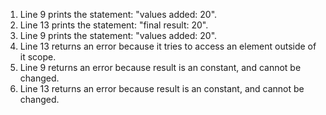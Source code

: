 1. Line 9 prints the statement: "values added: 20".
2. Line 13 prints the statement: "final result: 20".
3. Line 9 prints the statement: "values added: 20".
4. Line 13 returns an error because it tries to access an element outside of it scope.
5. Line 9 returns an error because result is an constant, and cannot be changed.
6. Line 13 returns an error because result is an constant, and cannot be changed.